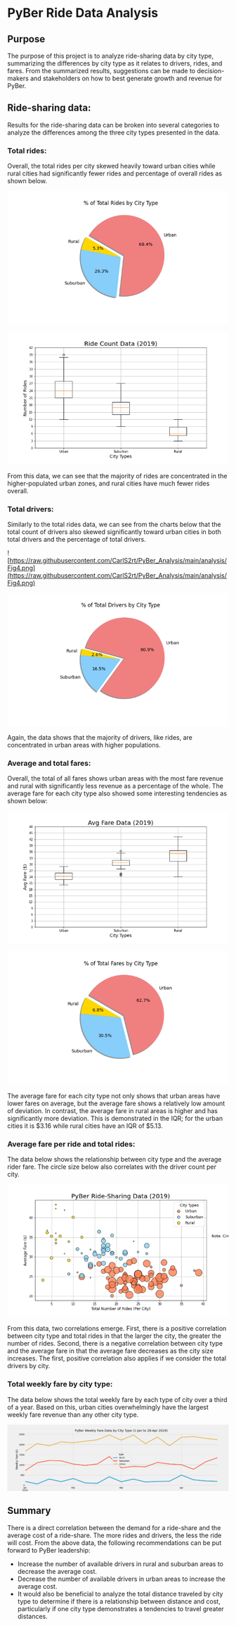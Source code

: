# PyBer Ride Data Analysis

## Purpose

The purpose of this project is to analyze ride-sharing data by city type, summarizing the differences by city type as it relates to drivers, rides, and fares. From the summarized results, suggestions can be made to decision-makers and stakeholders on how to best generate growth and revenue for PyBer.

## Ride-sharing data:

Results for the ride-sharing data can be broken into several categories to analyze the differences among the three city types presented in the data.

### Total rides:

Overall, the total rides per city skewed heavily toward urban cities while rural cities had significantly fewer rides and percentage of overall rides as shown below. 

![](https://raw.githubusercontent.com/CarlS2rt/PyBer_Analysis/main/analysis/Fig6.png)

![](https://raw.githubusercontent.com/CarlS2rt/PyBer_Analysis/main/analysis/Fig2.png)

From this data, we can see that the majority of rides are concentrated in the higher-populated urban zones, and rural cities have much fewer rides overall.

### Total drivers:

Similarly to the total rides data, we can see from the charts below that the total count of drivers also skewed significantly toward urban cities in both total drivers and the percentage of total drivers. 

![https://raw.githubusercontent.com/CarlS2rt/PyBer_Analysis/main/analysis/Fig4.png](https://raw.githubusercontent.com/CarlS2rt/PyBer_Analysis/main/analysis/Fig4.png)

![](https://raw.githubusercontent.com/CarlS2rt/PyBer_Analysis/main/analysis/Fig7.png)

Again, the data shows that the majority of drivers, like rides, are concentrated in urban areas with higher populations.

### Average and total fares:

Overall, the total of all fares shows urban areas with the most fare revenue and rural with significantly less revenue as a percentage of the whole. The average fare for each city type also showed some interesting tendencies as shown below:

![](https://raw.githubusercontent.com/CarlS2rt/PyBer_Analysis/main/analysis/Fig3.png)



![](https://raw.githubusercontent.com/CarlS2rt/PyBer_Analysis/main/analysis/Fig5.png)

The average fare for each city type not only shows that urban areas have lower fares on average, but the average fare shows a relatively low amount of deviation. In contrast, the average fare in rural areas is higher and has significantly more deviation. This is demonstrated in the IQR; for the urban cities it is $3.16 while rural cities have an IQR of $5.13.

### Average fare per ride and total rides:

The data below shows the relationship between city type and the average rider fare. The circle size below also correlates with the driver count per city.

<img src="https://raw.githubusercontent.com/CarlS2rt/PyBer_Analysis/main/analysis/Fig1.png"  />

From this data, two correlations emerge. First, there is a positive correlation between city type and total rides in that the larger the city, the greater the number of rides. Second, there is a negative correlation between city type and the average fare in that the average fare decreases as the city size increases. The first, positive correlation also applies if we consider the total drivers by city.

### Total weekly fare by city type:

The data below shows the total weekly fare by each type of city over a third of a year. Based on this, urban cities overwhelmingly have the largest weekly fare revenue than any other city type. 

![](https://raw.githubusercontent.com/CarlS2rt/PyBer_Analysis/main/analysis/PyBer_fare_summary.png)

## Summary

There is a direct correlation between the demand for a ride-share and the average cost of a ride-share. The more rides and drivers, the less the ride will cost. From the above data, the following recommendations can be put forward to PyBer leadership:

- Increase the number of available drivers in rural and suburban areas to decrease the average cost.
- Decrease the number of available drivers in urban areas to increase the average cost. 
- It would also be beneficial to analyze the total distance traveled by city type to determine if there is a relationship between distance and cost, particularly if one city type demonstrates a tendencies to travel greater distances. 


